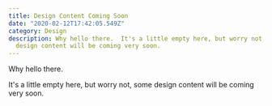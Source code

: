 ```yaml
---
title: Design Content Coming Soon
date: "2020-02-12T17:42:05.549Z"
category: Design
description: Why hello there.  It's a little empty here, but worry not,  some
  design content will be coming very soon.
---
```

Why hello there.

It's a little empty here, but worry not,  some design content will be coming very soon.